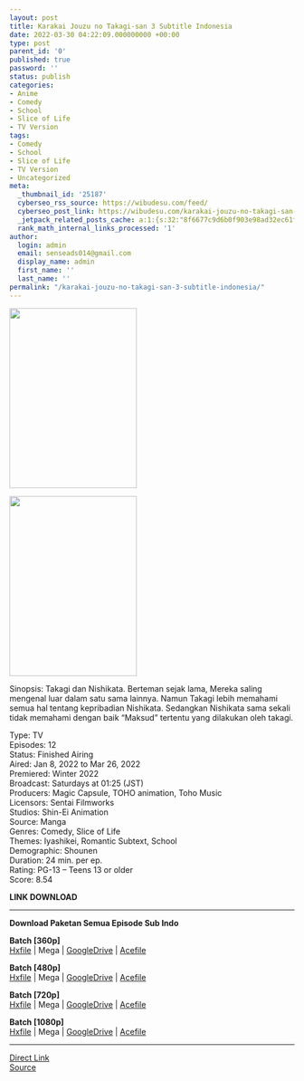 ```yaml
---
layout: post
title: Karakai Jouzu no Takagi-san 3 Subtitle Indonesia
date: 2022-03-30 04:22:09.000000000 +00:00
type: post
parent_id: '0'
published: true
password: ''
status: publish
categories:
- Anime
- Comedy
- School
- Slice of Life
- TV Version
tags:
- Comedy
- School
- Slice of Life
- TV Version
- Uncategorized
meta:
  _thumbnail_id: '25187'
  cyberseo_rss_source: https://wibudesu.com/feed/
  cyberseo_post_link: https://wibudesu.com/karakai-jouzu-no-takagi-san-3-subtitle-indonesia/?utm_source=rss&utm_medium=rss&utm_campaign=karakai-jouzu-no-takagi-san-3-subtitle-indonesia
  _jetpack_related_posts_cache: a:1:{s:32:"8f6677c9d6b0f903e98ad32ec61f8deb";a:2:{s:7:"expires";i:1654665792;s:7:"payload";a:3:{i:0;a:1:{s:2:"id";i:25693;}i:1;a:1:{s:2:"id";i:25513;}i:2;a:1:{s:2:"id";i:25511;}}}}
  rank_math_internal_links_processed: '1'
author:
  login: admin
  email: senseads014@gmail.com
  display_name: admin
  first_name: ''
  last_name: ''
permalink: "/karakai-jouzu-no-takagi-san-3-subtitle-indonesia/"
---
```

<p><img class="size-full wp-image-107781 aligncenter" src="{{ site.baseurl }}/assets/2022/03/120361.jpg" alt width="225" height="318" /></p>
<div><img class="size-full wp-image-107781 aligncenter" src="{{ site.baseurl }}/assets/2022/03/120361.jpg" alt width="225" height="318" /></div>
<p>Sinopsis: Takagi dan Nishikata. Berteman sejak lama, Mereka saling mengenal luar dalam satu sama lainnya. Namun Takagi lebih memahami semua hal tentang kepribadian Nishikata. Sedangkan Nishikata sama sekali tidak memahami dengan baik “Maksud” tertentu yang dilakukan oleh takagi.</p>
<p>Type: TV<br />Episodes: 12<br />Status: Finished Airing<br />Aired: Jan 8, 2022 to Mar 26, 2022<br />Premiered: Winter 2022<br />Broadcast: Saturdays at 01:25 (JST)<br />Producers: Magic Capsule, TOHO animation, Toho Music<br />Licensors: Sentai Filmworks<br />Studios: Shin-Ei Animation<br />Source: Manga<br />Genres: Comedy, Slice of Life<br />Themes: Iyashikei, Romantic Subtext, School<br />Demographic: Shounen<br />Duration: 24 min. per ep.<br />Rating: PG-13 – Teens 13 or older<br />Score: 8.54</p>
<p><strong>LINK DOWNLOAD</strong></p>
<hr />
<p><strong>Download Paketan Semua Episode Sub Indo</strong></p>
<p><strong>Batch [360p]</strong><br /><a href="https://hxfile.co/lu2w9g82j4es">Hxfile</a> | Mega | <a href="https://drive.google.com/uc?id=1IhZWF85ZEn3-l1qIjzs1errfF-cLreJX">GoogleDrive</a> | <a href="https://acefile.co/f/71348263/wibudesu-teman-yang-usil-3-360p-rar">Acefile</a></p>
<p><strong>Batch [480p]</strong><br /><a href="https://hxfile.co/ybcskec6cfk8">Hxfile</a> | Mega | <a href="https://drive.google.com/uc?id=1TbkGwdhMn6tYsEWTYlcsmvsaVPNl8ONo">GoogleDrive</a> | <a href="https://acefile.co/f/71348265/wibudesu-teman-yang-usil-3-480p-rar">Acefile</a></p>
<p><strong>Batch [720p]</strong><br /><a href="https://hxfile.co/o6zt5p0ztfgx">Hxfile</a> | Mega | <a href="https://drive.google.com/uc?id=1RvAO58AyAEE_rLfw9-cGBLmdobf1-v0E">GoogleDrive</a> | <a href="https://acefile.co/f/71348269/wibudesu-teman-yang-usil-3-720p-rar">Acefile</a></p>
<p><strong>Batch [1080p]</strong><br /><a href="https://hxfile.co/gj3nhsic4hte">Hxfile</a> | Mega | <a href="https://drive.google.com/uc?id=1HWzeM5tPAlMn-GjMEhO4JAOTJrkqS9sl">GoogleDrive</a> | <a href="https://acefile.co/f/71348274/wibudesu-teman-yang-usil-3-1080p-rar">Acefile</a></p>
<hr />
<link rel="stylesheet" href="https://cdnjs.cloudflare.com/ajax/libs/font-awesome/4.7.0/css/font-awesome.min.css" />
<div class="divbtn"> <a href="https://handymansurrender.com/fihup8buzv?key=94550f7ce39444073321dde3b8782f97" class="btn"><i class="fa fa-download"></i> Direct Link</a> <br /><a href="https://wibudesu.com/karakai-jouzu-no-takagi-san-3-subtitle-indonesia/?utm_source=rss&utm_medium=rss&utm_campaign=karakai-jouzu-no-takagi-san-3-subtitle-indonesia">Source</a> </div>
